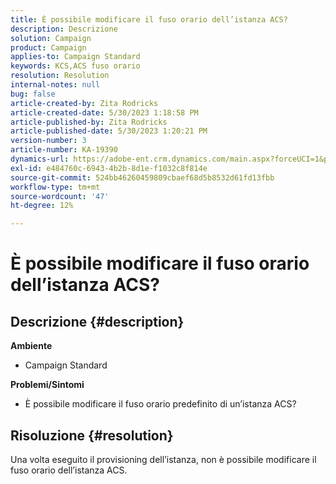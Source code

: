 ```yaml
---
title: È possibile modificare il fuso orario dell’istanza ACS?
description: Descrizione
solution: Campaign
product: Campaign
applies-to: Campaign Standard
keywords: KCS,ACS fuso orario
resolution: Resolution
internal-notes: null
bug: false
article-created-by: Zita Rodricks
article-created-date: 5/30/2023 1:18:58 PM
article-published-by: Zita Rodricks
article-published-date: 5/30/2023 1:20:21 PM
version-number: 3
article-number: KA-19390
dynamics-url: https://adobe-ent.crm.dynamics.com/main.aspx?forceUCI=1&pagetype=entityrecord&etn=knowledgearticle&id=c0516288-ecfe-ed11-8f6e-6045bd0063aa
exl-id: e484760c-6943-4b2b-8d1e-f1032c8f814e
source-git-commit: 524bb46260459809cbaef68d5b8532d61fd13fbb
workflow-type: tm+mt
source-wordcount: '47'
ht-degree: 12%

---
```


# È possibile modificare il fuso orario dell’istanza ACS?

## Descrizione {#description}

<b>Ambiente</b>
- Campaign Standard



<b>Problemi/Sintomi</b>
- È possibile modificare il fuso orario predefinito di un’istanza ACS?



## Risoluzione {#resolution}


Una volta eseguito il provisioning dell’istanza, non è possibile modificare il fuso orario dell’istanza ACS.
